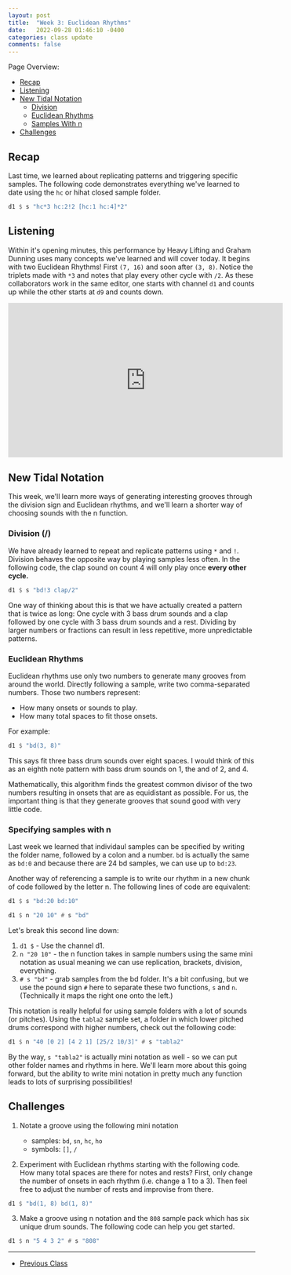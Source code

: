 ```yaml
---
layout: post
title:  "Week 3: Euclidean Rhythms"
date:   2022-09-28 01:46:10 -0400
categories: class update
comments: false
---
```


Page Overview:
* [Recap](#recap)
* [Listening](#listening)
* [New Tidal Notation](#new-tidal-notation)
  * [Division](#division)
  * [Euclidean Rhythms](#euclidean-rhythms)
  * [Samples With n](#specifying-samples-with-n)
* [Challenges](#challenges)

## Recap
Last time, we learned about replicating patterns and triggering specific samples. The following code demonstrates everything we've learned to date using the `hc` or hihat closed sample folder.

```haskell
d1 $ s "hc*3 hc:2!2 [hc:1 hc:4]*2"
```

## Listening
Within it's opening minutes, this performance by Heavy Lifting and Graham Dunning uses many concepts we've learned and will cover today. It begins with two Euclidean Rhythms! First `(7, 16)` and soon after `(3, 8)`. Notice the triplets made with `*3` and notes that play every other cycle with `/2`. As these collaborators work in the same editor, one starts with channel `d1` and counts up while the other starts at `d9` and counts down.

<iframe width="560" height="315" src="https://www.youtube.com/embed/ezSdPIKkp98" title="YouTube video player" frameborder="0" allow="accelerometer; autoplay; clipboard-write; encrypted-media; gyroscope; picture-in-picture" allowfullscreen></iframe>

## New Tidal Notation
This week, we'll learn more ways of generating interesting grooves through the division sign and Euclidean rhythms, and we'll learn a shorter way of choosing sounds with the n function.

### Division (/)
We have already learned to repeat and replicate patterns using `*` and `!`. Division behaves the opposite way by playing samples less often. In the following code, the clap sound on count 4 will only play once **every other cycle.** 

```haskell
d1 $ s "bd!3 clap/2"
```
One way of thinking about this is that we have actually created a pattern that is twice as long: One cycle with 3 bass drum sounds and a clap followed by one cycle with 3 bass drum sounds and a rest. Dividing by larger numbers or fractions can result in less repetitive, more unpredictable patterns.

### Euclidean Rhythms
Euclidean rhythms use only two numbers to generate many grooves from around the world. Directly following a sample, write two comma-separated numbers. Those two numbers represent:
* How many onsets or sounds to play.
* How many total spaces to fit those onsets.

For example:

```haskell
d1 $ "bd(3, 8)"
```

This says fit three bass drum sounds over eight spaces. I would think of this as an eighth note pattern with bass drum sounds on 1, the and of 2, and 4.

Mathematically, this algorithm finds the greatest common divisor of the two numbers resulting in onsets that are as equidistant as possible. For us, the important thing is that they generate grooves that sound good with very little code.

### Specifying samples with n
Last week we learned that individaul samples can be specified by writing the folder name, followed by a colon and a number. `bd` is actually the same as `bd:0` and because there are 24 bd samples, we can use up to `bd:23`. 

Another way of referencing a sample is to write our rhythm in a new chunk of code followed by the letter n. The following lines of code are equivalent:

```haskell
d1 $ s "bd:20 bd:10"

d1 $ n "20 10" # s "bd"
```

Let's break this second line down:
1. `d1 $` - Use the channel d1.
2. `n "20 10"` - the n function takes in sample numbers using the same mini notation as usual meaning we can use replication, brackets, division, everything.
3. `# s "bd"` - grab samples from the bd folder. It's a bit confusing, but we use the pound sign `#` here to separate these two functions, `s` and `n`. (Technically it maps the right one onto the left.)

This notation is really helpful for using sample folders with a lot of sounds (or pitches). Using the `tabla2` sample set, a folder in which lower pitched drums correspond with higher numbers, check out the following code:

```haskell
d1 $ n "40 [0 2] [4 2 1] [25/2 10/3]" # s "tabla2"
```
By the way, `s "tabla2"` is actually mini notation as well - so we can put other folder names and rhythms in here. We'll learn more about this going forward, but the ability to write mini notation in pretty much any function leads to lots of surprising possibilities!

## Challenges
1. Notate a groove using the following mini notation
    * samples: `bd`, `sn`, `hc`, `ho`
    * symbols: `[]`, `/`

2. Experiment with Euclidean rhythms starting with the following code. How many total spaces are there for notes and rests? First, only change the number of onsets in each rhythm (i.e. change a 1 to a 3). Then feel free to adjust the number of rests and improvise from there.
```haskell
d1 $ "bd(1, 8) bd(1, 8)"
```

3. Make a groove using n notation and the `808` sample pack which has six unique drum sounds. The following code can help you get started.
```haskell
d1 $ n "5 4 3 2" # s "808"
```

---

* [Previous Class](/laptopclass/class/update/2022/09/16/week2.html)
